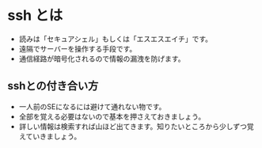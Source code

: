 # ssh とは

* 読みは「セキュアシェル」もしくは「エスエスエイチ」です。
* 遠隔でサーバーを操作する手段です。
* 通信経路が暗号化されるので情報の漏洩を防げます。

## sshとの付き合い方

* 一人前のSEになるには避けて通れない物です。
* 全部を覚える必要はないので基本を押さえておきましょう。
* 詳しい情報は検索すれば山ほど出てきます。知りたいところから少しずつ覚えていきましょう。
